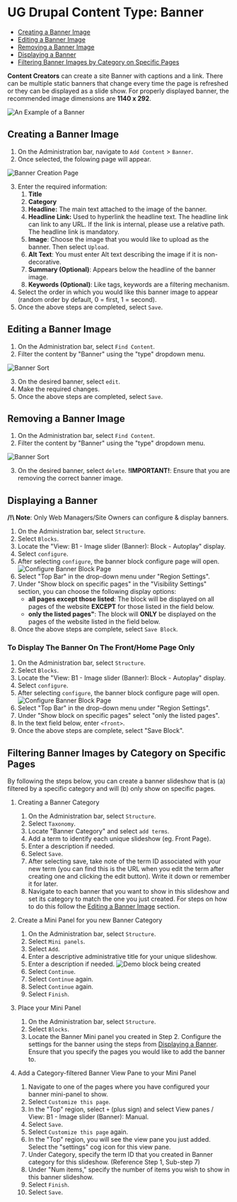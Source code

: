 # UG Drupal Content Type: Banner

* [Creating a Banner Image](howto-banner.md#creating-a-banner-image)
* [Editing a Banner Image](howto-banner.md#editing-a-banner-image)
* [Removing a Banner Image](howto-banner.md#removing-a-banner-image)
* [Displaying a Banner](howto-banner.md#displaying-a-banner)
* [Filtering Banner Images by Category on Specific Pages](howto-banner.md#filtering-banner-images-by-category-on-specific-pages)

**Content Creators** can create a site Banner with captions and a link. There can be multiple static banners that change every time the page is refreshed or they can be displayed as a slide show. For properly displayed banner, the recommended image dimensions are **1140 x 292**.

![An Example of a Banner](/images/baex.png)

## Creating a Banner Image

1. On the Administration bar, navigate to `Add Content` > `Banner`.
3. Once selected, the folowing page will appear.

 ![Banner Creation Page](/images/bannerCreate.png)
 
3. Enter the required information:
    1. **Title**
    2. **Category**
    3. **Headline:** The main text attached to the image of the banner.
    4. **Headline Link:** Used to hyperlink the headline text. The headline link can link to any URL. If the link is internal, please use a relative path. The headline link is mandatory.
    5. **Image**: Choose the image that you would like to upload as the banner. Then select `Upload`.
    6. **Alt Text**: You must enter Alt text describing the image if it is non-decorative.
    7. **Summary (Optional)**: Appears below the headline of the banner image.
    8. **Keywords (Optional)**: Like tags, keywords are a filtering mechanism.
6. Select the order in which you would like this banner image to appear (random order by default, 0 = first, 1 = second).
7. Once the above steps are completed, select `Save`.

## Editing a Banner Image
1. On the Administration bar, select `Find Content`.
2. Filter the content by "Banner" using the "type" dropdown menu.

 ![Banner Sort](/images/filterBanner.png)
 
3. On the desired banner, select `edit`.
4. Make the required changes.
5. Once the above steps are completed, select `Save`.

## Removing a Banner Image

1. On the Administration bar, select `Find Content`.
2. Filter the content by "Banner" using the "type" dropdown menu.

 ![Banner Sort](/images/filterBanner.png)
 
3. On the desired banner, select `delete`. **!IMPORTANT!**: Ensure that you are removing the correct banner image.

## Displaying a Banner

**/!\ Note**: Only Web Managers/Site Owners can configure & display banners.

1. On the Administration bar, select `Structure`.
2. Select `Blocks`.
3. Locate the "View: B1 - Image slider (Banner): Block - Autoplay" display.
4. Select `configure`.
5. After selecting `configure`, the banner block configure page will open.
 ![Configure Banner Block Page](/images/configureBannerBlock.png)
4. Select "Top Bar" in the drop-down menu under "Region Settings".
5. Under "Show block on specific pages" in the "Visibility Settings" section, you can choose the following display options:
    * **all pages except those listed**: The block will be displayed on all pages of the website **EXCEPT** for those listed in the field below.
    * **only the listed pages"**: The block will **ONLY** be displayed on the pages of the website listed in the field below.
6. Once the above steps are complete, select `Save Block`.

### To Display The Banner On The Front/Home Page Only

1. On the Administration bar, select `Structure`.
2. Select `Blocks`.
3. Locate the "View: B1 - Image slider (Banner): Block - Autoplay" display.
4. Select `configure`.
5. After selecting `configure`, the banner block configure page will open.
 ![Configure Banner Block Page](/images/configureBannerBlock.png)
4. Select "Top Bar" in the drop-down menu under "Region Settings".
5. Under "Show block on specific pages" select "only the listed pages".
6. In the text field below, enter `<front>`.
7. Once the above steps are complete, select "Save Block".



## Filtering Banner Images by Category on Specific Pages
By following the steps below, you can create a banner slideshow that is (a) filtered by a specific category and will (b) only show on specific pages.

1. Creating a Banner Category
    1. On the Administration bar, select `Structure`.
    2. Select `Taxonomy`.
    3. Locate "Banner Category" and select `add terms`.
    4. Add a term to identify each unique slideshow (eg. Front Page).
    5. Enter a description if needed.
    6. Select `Save`.
    7. After selecting save, take note of the term ID associated with your new term (you can find this is the URL when you edit the term after creating one and clicking the edit button). Write it down or remember it for later.
   8. Navigate to each banner that you want to show in this slideshow and set its category to match the one you just created. For steps on how to do this follow the [Editing a Banner Image](howto-banner.md#editing-a-banner-image) section. 

2. Create a Mini Panel for you new Banner Category
    1. On the Administration bar, select `Structure`.
    2. Select `Mini panels`.
    3. Select `Add`.
    4. Enter a descriptive administrative title for your unique slideshow.
    5. Enter a description if needed.
    ![Demo block being created](/images/createBannerPanel.jpg)
    6. Select `Continue`. 
    7. Select `Continue` again. 
    8. Select `Continue` again.
    9. Select `Finish`.

3. Place your Mini Panel
    1. On the Administration bar, select `Structure`.
    2. Select `Blocks`.
      3. Locate the Banner Mini panel you created in Step 2. Configure the settings for the banner using the steps from [Displaying a Banner](howto-banner.md#displaying-a-banner). Ensure that you specify the pages you would like to add the banner to.

4. Add a Category-filtered Banner View Pane to your Mini Panel
    1. Navigate to one of the pages where you have configured your banner mini-panel to show.
    3. Select `Customize this page`. 
    4. In the "Top" region, select `+` (plus sign) and select View panes / View: B1 - Image slider (Banner): Manual.
    5. Select `Save`.
    6. Select `Customize this page` again.
    7. In the "Top" region, you will see the view pane you just added. Select the "settings" cog icon for this view pane.
    8. Under Category, specify the term ID that you created in Banner category for this slideshow. (Reference Step 1, Sub-step 7)
    9. Under "Num items," specify the number of items you wish to show in this banner slideshow.
   10. Select `Finish`.
   11. Select `Save`.
